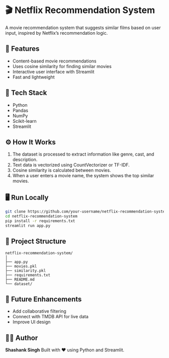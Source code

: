 
# 🎬 Netflix Recommendation System

A movie recommendation system that suggests similar films based on user input, inspired by Netflix’s recommendation logic.

## 🚀 Features
- Content-based movie recommendations  
- Uses cosine similarity for finding similar movies  
- Interactive user interface with Streamlit  
- Fast and lightweight  

## 🧩 Tech Stack
- Python  
- Pandas  
- NumPy  
- Scikit-learn  
- Streamlit  

## ⚙️ How It Works
1. The dataset is processed to extract information like genre, cast, and description.  
2. Text data is vectorized using CountVectorizer or TF-IDF.  
3. Cosine similarity is calculated between movies.  
4. When a user enters a movie name, the system shows the top similar movies.  

## 🖥️ Run Locally
```bash
git clone https://github.com/your-username/netflix-recommendation-system.git
cd netflix-recommendation-system
pip install -r requirements.txt
streamlit run app.py
````

## 📁 Project Structure

```
netflix-recommendation-system/
│
├── app.py
├── movies.pkl
├── similarity.pkl
├── requirements.txt
├── README.md
└── dataset/
```

## 🎯 Future Enhancements

* Add collaborative filtering
* Connect with TMDB API for live data
* Improve UI design

## 👨‍💻 Author

**Shashank Singh**
Built with ❤️ using Python and Streamlit.

